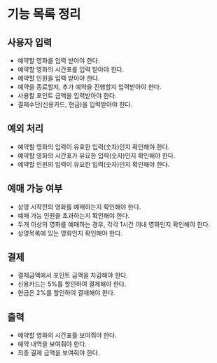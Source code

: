 # 기능 목록 정리

## 사용자 입력
 - 예약할 영화를 입력 받아야 한다.
 - 예약할 영화의 시간표를 입력 받아야 한다.
 - 예약할 인원을 입력 받아야 한다.
 - 예약을 종료할지, 추가 예약을 진행할지 입력받아야 한다.
 - 사용할 포인트 금액을 입력받아야 한다.
 - 결제수단(신용카드, 현금)을 입력받아야 한다.
 
## 예외 처리
 - 예약할 영화의 입력이 유효한 입력(숫자)인지 확인해야 한다.
 - 예약할 영화의 시간표가 유요한 입력(숫자)인지 확인해야 한다.
 - 예약할 인원의 입력이 유요한 입력(숫자)인지 확인해야 한다.

## 예매 가능 여부
 - 상영 시작전의 영화를 예매하는지 확인해야 한다.
 - 예매 가능 인원을 초과하는지 확인해야 한다.
 - 두개 이상의 영화를 예매하는 경우, 각각 1시간 이내 영화인지 확인해야 한다.
 - 상영목록에 있는 영화인지 확인해야 한다.
 
## 결제
 - 결제금액에서 포인트 금액을 차감해야 한다.
 - 신용카드는 5%를 할인하여 결제해야 한다.
 - 현금은 2%를 할인하여 결재해야 한다.
 
## 출력 
 - 예약할 영화의 시간표를 보여줘야 한다.
 - 예약 내역을 보여줘야 한다.
 - 최종 결제 금액을 보여줘야 한다.
 
  